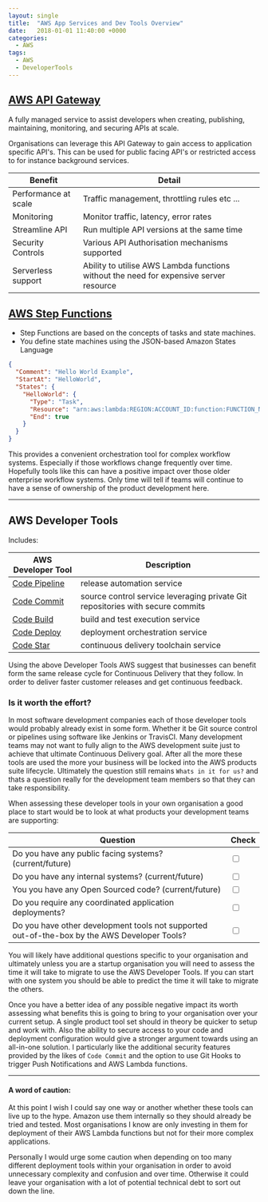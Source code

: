 ```yaml
---
layout: single
title:  "AWS App Services and Dev Tools Overview"
date:   2018-01-01 11:40:00 +0000
categories:
  - AWS
tags:
  - AWS
  - DeveloperTools
---
```


## [AWS API Gateway](https://aws.amazon.com/api-gateway)

A fully managed service to assist developers when creating, publishing, maintaining, monitoring, and securing APIs at scale.

Organisations can leverage this API Gateway to gain access to application specific API's. This can be used for public facing API's or restricted access to for instance background services.

| Benefit | Detail |
| --- | --- |
| Performance at scale | Traffic management, throttling rules etc ... |
| Monitoring | Monitor traffic, latency, error rates |
| Streamline API | Run multiple API versions at the same time |
| Security Controls | Various API Authorisation mechanisms supported |
| Serverless support | Ability to utilise AWS Lambda functions without the need for expensive server resource |

## [AWS Step Functions](https://aws.amazon.com/step-functions)

* Step Functions are based on the concepts of tasks and state machines.
* You define state machines using the JSON-based Amazon States Language

```json
{
  "Comment": "Hello World Example",
  "StartAt": "HelloWorld",
  "States": {
    "HelloWorld": {
      "Type": "Task",
      "Resource": "arn:aws:lambda:REGION:ACCOUNT_ID:function:FUNCTION_NAME",
      "End": true
    }
  }
}
```

>
This provides a convenient orchestration tool for complex workflow systems. Especially if those workflows  change frequently over time. Hopefully tools like this can have a positive impact over those older enterprise workflow systems. Only time will tell if teams will continue to have a sense of ownership of the product development here.

---

## AWS Developer Tools

Includes:

| AWS Developer Tool | Description |
| --- | --- |
| [Code Pipeline](https://aws.amazon.com/codepipeline/) | release automation service |
| [Code Commit](https://aws.amazon.com/codecommit/) | source control service leveraging private Git repositories with secure commits |
| [Code Build](https://aws.amazon.com/codebuild/) | build and test execution service |
| [Code Deploy](https://aws.amazon.com/codedeploy/) | deployment orchestration service |
| [Code Star](https://aws.amazon.com/codestar/) | continuous delivery toolchain service |

Using the above Developer Tools AWS suggest that businesses can benefit form the same release cycle for Continuous Delivery that they follow. In order to deliver faster customer releases and get continuous feedback.

### Is it worth the effort?

In most software development companies each of those developer tools would probably already exist in some form. Whether it be Git source control or pipelines using software like Jenkins or TravisCI. Many development teams may not want to fully align to the AWS development suite just to achieve that ultimate Continuous Delivery goal. After all the more these tools are used the more your business will be locked into the AWS products suite lifecycle. Ultimately the question still remains `Whats in it for us?` and thats a question really for the development team members so that they can take responsibility.

When assessing these developer tools in your own organisation a good place to start would be to look at what products your development teams are supporting:

| Question | Check |
| --- | --- |
| Do you have any public facing systems? (current/future) | <input id="checkBox" type="checkbox"> |
| Do you have any internal systems? (current/future) | <input id="checkBox" type="checkbox"> |
| You you have any Open Sourced code? (current/future) | <input id="checkBox" type="checkbox"> |
| Do you require any coordinated application deployments? | <input id="checkBox" type="checkbox"> |
| Do you have other development tools not supported out-of-the-box by the AWS Developer Tools? | <input id="checkBox" type="checkbox"> |

You will likely have additional questions specific to your organisation and ultimately unless you are a startup organisation you will need to assess the time it will take to migrate to use the AWS Developer Tools. If you can start with one system you should be able to predict the time it will take to migrate the others.

Once you have a better idea of any possible negative impact its worth assessing what benefits this is going to bring to your organisation over your current setup. A single product tool set should in theory be quicker to setup and work with. Also the ability to secure access to your code and deployment configuration would give a stronger argument towards using an all-in-one solution. I particularly like the additional security features provided by the likes of `Code Commit` and the option to use Git Hooks to trigger Push Notifications and AWS Lambda functions.

---

#### A word of caution:
At this point I wish I could say one way or another whether these tools can live up to the hype. Amazon use them internally so they should already be tried and tested. Most organisations I know are only investing in them for deployment of their AWS Lambda functions but not for their more complex applications.

Personally I would urge some caution when depending on too many different deployment tools within your organisation in order to avoid unnecessary complexity and confusion and over time. Otherwise it could leave your organisation with a lot of potential technical debt to sort out down the line.
